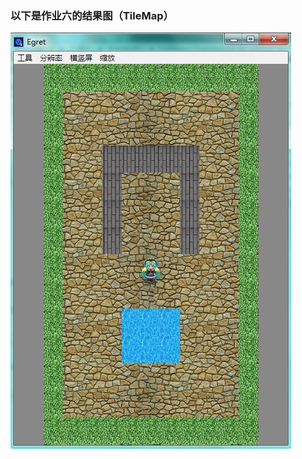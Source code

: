 ﻿
### 以下是作业六的结果图（TileMap）





![PIG](https://raw.githubusercontent.com/ServantBrea/HelloWorld/master/files/TileMap.jpg)



